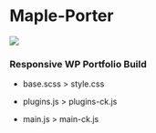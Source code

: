 Maple-Porter
============

<img src="http://mtthwbsh.com/logo.png"/>

### Responsive WP Portfolio Build

+ base.scss > style.css

+ plugins.js > plugins-ck.js

+ main.js > main-ck.js
